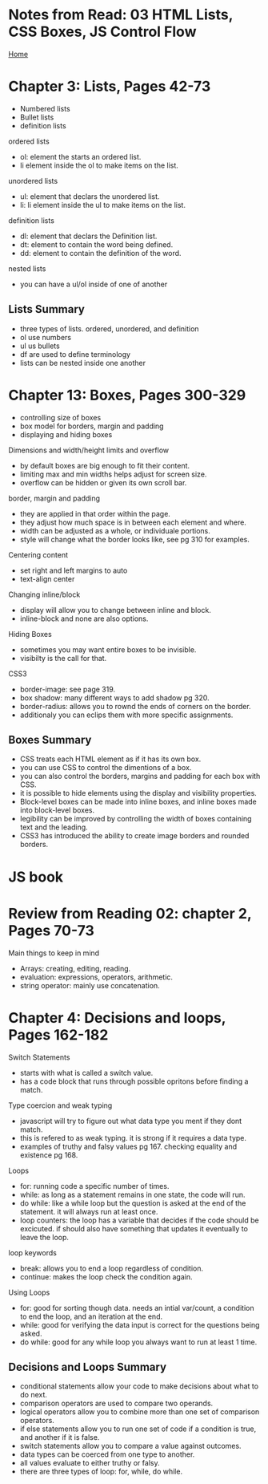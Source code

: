 # Notes from Read: 03 HTML Lists, CSS Boxes, JS Control Flow
[Home](/README.md)
# Chapter 3: Lists, Pages 42-73
- Numbered lists <br>
- Bullet lists <br>
- definition lists <br>

ordered lists <br>
- ol: element the starts an ordered list. <br>  
- li element inside the ol to make items on the list. <br>

unordered lists <br>
- ul: element that declars the unordered list. <br>
- li: li element inside the ul to make items on the list.<br>

definition lists <br>
- dl: element that declars the Definition list. <br>
- dt: element to contain the word being defined. <br>
- dd: element to contain the definition of the word. <br>

nested lists <br>
- you can have a ul/ol inside of one of another

## Lists Summary
- three types of lists. ordered, unordered, and definition
- ol use numbers
- ul us bullets
- df are used to define terminology
- lists can be nested inside one another

# Chapter 13: Boxes, Pages 300-329 
- controlling size of boxes <br>
- box model for borders, margin and padding <br>
- displaying and hiding boxes  <br>

Dimensions and width/height limits and overflow
- by default boxes are big enough to fit their content. <br>
- limiting max and min widths helps adjust for screen size. <br>
- overflow can be hidden or given its own scroll bar. <br>

border, margin and padding <br>
- they are applied in that order within the page. <br>
- they adjust how much space is in between each element and where. <br>
- width can be adjusted as a whole, or individuale portions. <br>
- style will change what the border looks like, see pg 310 for examples. <br>
 
Centering content <br>
- set right and left margins to auto <br>
- text-align center <br>

Changing inline/block <br>
- display will allow you to change between inline and block. <br>
- inline-block and none are also options. <br>

Hiding Boxes <br>
- sometimes you may want entire boxes to be invisible. <br>
- visibilty is the call for that. <br>

CSS3 <br>
- border-image: see page 319. <br>
- box shadow: many different ways to add shadow pg 320. <br>
- border-radius: allows you to rownd the ends of corners on the border. <br>
- additionaly you can eclips them with more specific assignments. <br>

## Boxes Summary
- CSS treats each HTML element as if it has its own box. <br>
- you can use CSS to control the dimentions of a box. <br>
- you can also control the borders, margins and padding for each box with CSS. <br>
- it is possible to hide elements using the display and visibility properties. <br>
- Block-level boxes can be made into inline boxes, and inline boxes made into block-level boxes. <br>
- legibility can be improved by controlling the width of boxes containing text and the leading. <br>
- CSS3 has introduced the ability to create image borders and rounded borders. <br>

# JS book

# Review from Reading 02: chapter 2, Pages 70-73

Main things to keep in mind <br>
- Arrays: creating, editing, reading. <br>
- evaluation: expressions, operators, arithmetic. <br>
- string operator: mainly use concatenation. <br>

# Chapter 4: Decisions and loops, Pages 162-182

Switch Statements
- starts with what is called a switch value. <br>
- has a code block that runs through possible opritons before finding a match. <br>

Type coercion and weak typing
- javascript will try to figure out what data type you ment if they dont match. <br>
- this is refered to as weak typing. it is strong if it requires a data type. <br>
- examples of truthy and falsy values pg 167. checking equality and existence pg 168. <br>

Loops
- for: running code a specific number of times. <br>
- while: as long as a statement remains in one state, the code will run. <br>
- do while: like a while loop but the question is asked at the end of the statement. it will always run at least once. <br>
- loop counters: the loop has a variable that decides if the code should be excicuted. if should also have something that updates it eventually to leave the loop. <br>

loop keywords <br>
- break: allows you to end a loop regardless of condition. <br>
- continue: makes the loop check the condition again. <br>

Using Loops <br>
- for: good for sorting though data. needs an intial var/count, a condition to end the loop, and an iteration at the end. <br>
- while: good for verifying the data input is correct for the questions being asked. <br>
- do while: good for any while loop you always want to run at least 1 time. <br>

## Decisions and Loops Summary 
- conditional statements allow your code to make decisions about what to do next. <br>
- comparison operators are used to compare two operands. <br>
- logical operators allow you to combine more than one set of comparison operators. <br>
- if else statements allow you to run one set of code if a condition is true, and another if it is false. <br>
- switch statements allow you to compare a value against outcomes. <br>
- data types can be coerced from one type to another. <br>
- all values evaluate to either truthy or falsy. <br>
- there are three types of loop: for, while, do while. <br>